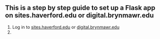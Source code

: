 ## This is a step by step guide to set up a Flask app on sites.haverford.edu or digital.brynmawr.edu  

1) Log in to [sites.haverford.edu](https://sites.haverford.edu/) or [digital.brynmawr.edu](https://digital.brynmawr.edu/)
2)
